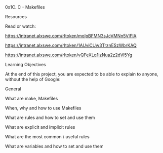 0x1C. C - Makefiles

Resources

Read or watch:

https://intranet.alxswe.com/rltoken/moIpBFMN3sJcVMNn5VIFlA

https://intranet.alxswe.com/rltoken/1AUviCUw3TrznESzWbrKAQ

https://intranet.alxswe.com/rltoken/vQFeXLq1izNua2z2dVl5Yg

Learning Objectives

At the end of this project, you are expected to be able to explain to anyone, without the help of Google:

General

What are make, Makefiles

When, why and how to use Makefiles

What are rules and how to set and use them

What are explicit and implicit rules

What are the most common / useful rules

What are variables and how to set and use them
